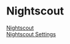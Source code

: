 # Nightscout  
  
  
  
[Nightscout](./Nightscout.md)  
[Nightscout Settings](./Nightscout-Settings.md)  
  
  

